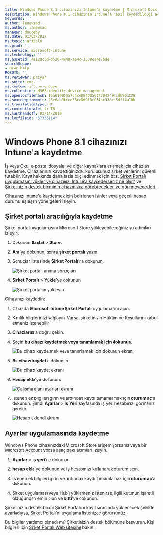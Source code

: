 ```yaml
---
title: Windows Phone 8.1 cihazınızı Intune’a kaydetme | Microsoft Docs
description: Windows Phone 8.1 cihazının Intune’a nasıl kaydedildiği açıklanır
keywords: ''
author: lenewsad
ms.author: lanewsad
manager: dougeby
ms.date: 01/03/2017
ms.topic: article
ms.prod: ''
ms.service: microsoft-intune
ms.technology: ''
ms.assetid: 4a120c3d-d520-4d48-ae4c-3338ca4e7bde
searchScope:
- User help
ROBOTS: ''
ms.reviewer: priyar
ms.suite: ems
ms.custom: intune-enduser
ms.collection: M365-identity-device-management
ms.openlocfilehash: 16a610050a7c4ce094005617304249acdb961878
ms.sourcegitcommit: 25e6aa3bfce58ce8d9f8c054bc338cc3dff4a78b
ms.translationtype: MT
ms.contentlocale: tr-TR
ms.lasthandoff: 03/14/2019
ms.locfileid: "57335114"
---
```

# <a name="enroll-your-windows-phone-81-device-in-intune"></a>Windows Phone 8.1 cihazınızı Intune'a kaydetme  

İş veya Okul e-posta, dosyalar ve diğer kaynaklara erişmek için cihazları kaydetme. Cihazlarınızı kaydettiğinizde, kuruluşunuz şirket verilerini güvenli tutabilir. Kayıt hakkında daha fazla bilgi edinmek için bkz. [Şirket Portalı uygulamasını yükler ve cihazınızı Intune’a kaydederseniz ne olur?](what-happens-if-you-install-the-company-portal-app-and-enroll-your-device-in-intune-windows.md) ve [Şirketinizin destek biriminin cihazınızda görebilecekleri ve göremeyecekleri](what-info-can-your-company-see-when-you-enroll-your-device-in-intune.md).  

Cihazınızı ıntune'a kaydetmek için belirlenen izinler veya geçerli hesap durumu eşleşen yönergeleri izleyin.

## <a name="enroll-through-company-portal"></a>Şirket portalı aracılığıyla kaydetme  
Şirket portalı uygulamasını Microsoft Store yükleyebileceğiniz şu adımları izleyin. 

1.  Dokunun **Başlat** > **Store**.  

2.  **Ara**’ya dokunun, sonra **şirket portalı** yazın.  

3.  Sonuçlar listesinde **Şirket Portalı**’na dokunun.  


    ![Şirket portalı arama sonuçları](./media/WP81-1-CP-search-store-v2.png)  

4.  **Şirket Portalı**  &gt; **Yükle**’ye dokunun.  


    ![Şirket portalını yükleyin](./media/WP81-2-CP-install-v2.png)  

Cihazınızı kaydedin:  

1.  Cihazda **Microsoft Intune Şirket Portalı** uygulamasını açın.  


2.  Kimlik bilgilerinizi sağlayın. Varsa, şirketinizin Hüküm ve Koşullarını kabul etmeniz istenebilir.  

3.  **Cihazlarım**’a doğru çekin.  

4.  Seçin **bu cihazı kaydetmek veya tanımlamak için dokunun**.  


    ![Bu cihazı kaydetmek veya tanımlamak için dokunun ekranı](./media/WP81-enroll-1-swipe-my-devices.png)  

5.  **Bu cihazı kaydet**’e dokunun.  


    ![Bu cihazı kaydet ekranı](./media/WP81-enroll-2-enroll-this-device.png)  

6.  **Hesap ekle**’ye dokunun.  


    ![Çalışma alanı ayarları ekranı](./media/WP81-enroll-3-workplace-add-acct.png)  

7.  İstenen ek bilgileri girin ve ardından kaydı tamamlamak için **oturum aç**’a dokunun. Şimdi **Ayarlar** &gt; **İş Yeri** sayfasında iş yeri hesabınızı görmeniz gerekir.  


    ![Hesap eklendi ekranı](./media/WP81-enroll-4-account-added.png)  

## <a name="enroll-through-settings-app"></a>Ayarlar uygulamasında kaydetme  
Windows Phone cihazınızdaki Microsoft Store erişemiyorsanız veya bir Microsoft Account yoksa aşağıdaki adımları izleyin.

1.  **Ayarlar** &gt; **iş yeri**’ne dokunun.  

2.  **hesap ekle**’ye dokunun ve iş hesabınızı kullanarak oturum açın.  

3.  İstenen ek bilgileri girin ve ardından kaydı tamamlamak için **oturum aç**’a dokunun.  

4.  Şirket uygulaması veya Hub’ı yüklemeniz istenirse, ilgili kutunun işaretli olduğundan emin olun ve **bitti**’ye dokunun.  

Şirketinizin destek birimi Şirket Portalı’nı kayıt sırasında yüklenecek şekilde ayarladıysa, Şirket Portalı’nı uygulama listenizde görürsünüz.  

Bu bilgiler yardımcı olmadı mı? Şirketinizin destek bölümüne başvurun. Kişi bilgileri için [Şirket Portalı Web sitesine](https://go.microsoft.com/fwlink/?linkid=2010980) bakın.
